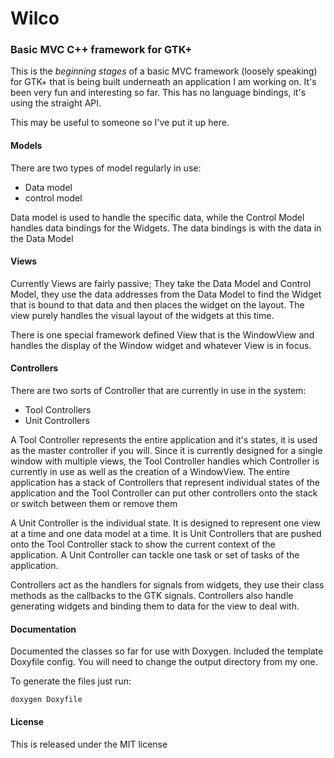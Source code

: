 # Wilco
### Basic MVC C++ framework for GTK+

This is the *beginning stages* of a basic MVC framework (loosely speaking) for GTK+ that is being built underneath an application I am working on. It's been very fun and interesting so far. This has no language bindings, it's using the straight API.

This may be useful to someone so I've put it up here.

#### Models

There are two types of model regularly in use:
* Data model
* control model

Data model is used to handle the specific data, while the Control Model handles data bindings for the Widgets. The data bindings is with the data in the Data Model

#### Views

Currently Views are fairly passive; They take the Data Model and Control Model, they use the data addresses from the Data Model to find the Widget that is bound to that data and then places the widget on the layout. The view purely handles the visual layout of the widgets at this time.

There is one special framework defined View that is the WindowView and handles the display of the Window widget and whatever View is in focus.

#### Controllers

There are two sorts of Controller that are currently in use in the system:
* Tool Controllers
* Unit Controllers

A Tool Controller represents the entire application and it's states, it is used as the master controller if you will. Since it is currently designed for a single window with multiple views, the Tool Controller handles which Controller is currently in use as well as the creation of a WindowView. The entire application has a stack of Controllers that represent individual states of the application and the Tool Controller can put other controllers onto the stack or switch between them or remove them

A Unit Controller is the individual state. It is designed to represent one view at a time and one data model at a time. It is Unit Controllers that are pushed onto the Tool Controller stack to show the current context of the application. A Unit Controller can tackle one task or set of tasks of the application.

Controllers act as the handlers for signals from widgets, they use their class methods as the callbacks to the GTK signals. Controllers also handle generating widgets and binding them to data for the view to deal with.

#### Documentation

Documented the classes so far for use with Doxygen. Included the template Doxyfile config. You will need to change the output directory from my one.

To generate the files just run:

```
doxygen Doxyfile
```


#### License

This is released under the MIT license